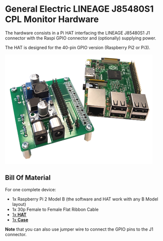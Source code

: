 General Electric LINEAGE J85480S1 CPL Monitor Hardware
======================================================

The hardware consists in a Pi HAT interfacing the LINEAGE J85480S1 J1 connector
with the Raspi GPIO connector and (optionally) supplying power.

The HAT is designed for the 40-pin GPIO version (Raspberry Pi2 or Pi3).

![](/hardware/images/device-nocase-transparent-small.png?raw=true)


Bill Of Material
----------------

For one complete device:

- 1x Raspberry Pi 2 Model B (the software and HAT work with any B Model layout)
- 1x 30p Female to Female Flat Ribbon Cable
- [1x **HAT**](HAT/)
- [1x **Case**](case/)

**Note** that you can also use jumper wire to connect the GPIO pins to the J1 connector.
